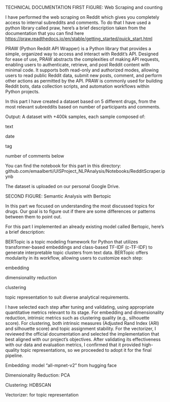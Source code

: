 TECHNICAL DOCUMENTATION
FIRST FIGURE: Web Scraping and counting

I have performed the web scraping on Reddit which gives you completely access to internal subreddits and comments.
To do that I have used a python library called praw, here’s a brief description taken from the documentation that you can find here https://praw.readthedocs.io/en/stable/getting_started/quick_start.html

PRAW (Python Reddit API Wrapper) is a Python library that provides a simple, organized way to access and interact with Reddit’s API.
Designed for ease of use, PRAW abstracts the complexities of making API requests, enabling users to authenticate, retrieve, and post Reddit content with minimal code.
It supports both read-only and authorized modes, allowing users to read public Reddit data, submit new posts, comment, and perform other actions as permitted by the API.
PRAW is commonly used for building Reddit bots, data collection scripts, and automation workflows within Python projects.

In this part I have created a dataset based on 5 different drugs, from the most relevant subreddits based on number of participants and comments.

Output:
A dataset with +400k samples, each sample composed of:

text

date

tag

number of comments below

You can find the notebook for this part in this directory:
github.com/emaalberti/UISProject_NLPAnalysis/Notebooks/RedditScraper.ipynb

The dataset is uploaded on our personal Google Drive.

SECOND FIGURE: Semantic Analysis with Bertopic

In this part we focused on understanding the most discussed topics for drugs. Our goal is to figure out if there are some differences or patterns between them to point out.

For this part I implemented an already existing model called Bertopic, here’s a brief description:

BERTopic is a topic modeling framework for Python that utilizes transformer-based embeddings and class-based TF-IDF (c-TF-IDF) to generate interpretable topic clusters from text data.
BERTopic offers modularity in its workflow, allowing users to customize each step:

embedding

dimensionality reduction

clustering

topic representation
to suit diverse analytical requirements.

I have selected each step after tuning and validating, using appropriate quantitative metrics relevant to its stage. For embedding and dimensionality reduction, intrinsic metrics such as clustering quality (e.g., silhouette score).
For clustering, both intrinsic measures (Adjusted Rand Index (ARI) and silhouette score) and topic assignment stability.
For the vectorizer, I reviewed the official documentation and selected the implementation that best aligned with our project’s objectives. After validating its effectiveness with our data and evaluation metrics, I confirmed that it provided high-quality topic representations, so we proceeded to adopt it for the final pipeline.

Embedding: model “all-mpnet-v2” from hugging face

Dimensionality Reduction: PCA

Clustering: HDBSCAN

Vectorizer: for topic representation